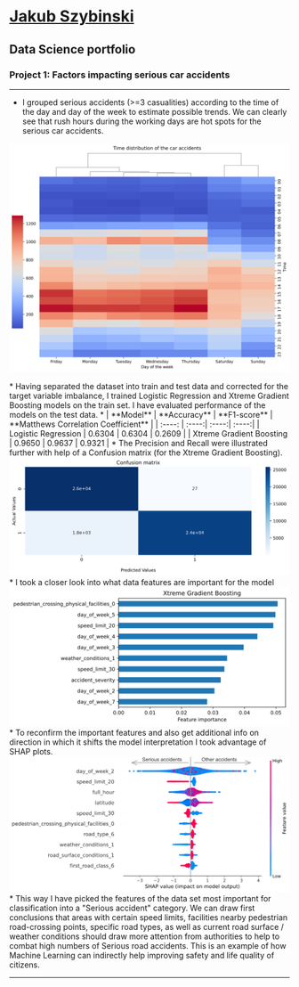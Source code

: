 # [Jakub Szybinski](https://www.linkedin.com/in/jakubszybinski/)
## Data Science portfolio
### Project 1: Factors impacting serious car accidents
***
* I grouped serious accidents (>=3 casualities) according to the time of the day and day of the week to estimate possible trends. We can clearly see that rush hours during the working days are hot spots for the serious car accidents.
<p align="center">
<img src="/Figures/Heatmap_days.png" width="750">
</p>
* Having separated the dataset into train and test data and corrected for the target variable imbalance, I trained Logistic Regression and Xtreme Gradient Boosting models on the train set. I have evaluated performance of the models on the test data.  
*  
| **Model** | **Accuracy** | **F1-score** | **Matthews Correlation Coefficient** |
| :----: | :----:| :----:| :----:|
| Logistic Regression     | 0.6304 |  0.6304 |  0.2609 |            
| Xtreme Gradient Boosting | 0.9650 |  0.9637 |  0.9321 |                     
* The Precision and Recall were illustrated further with help of a Confusion matrix (for the Xtreme Gradient Boosting).
<img src="/Figures/confusion_matrix.png" width="750">
* I took a closer look into what data features are important for the model
<img src="/Figures/FeatImportXGBC.png" width="750">
* To reconfirm the important features and also get additional info on direction in which it shifts the model interpretation I took advantage of SHAP plots.
<img src="/Figures/SHAP_XGBC_2.png" width="750">
* This way I have picked the features of the data set most important for classification into a "Serious accident" category. We can draw first conclusions that areas with certain speed limits, facilities nearby pedestrian road-crossing points, specific road types, as well as current road surface / weather conditions should draw more attention from authorities to help to combat high numbers of Serious road accidents. This is an example of how Machine Learning can indirectly help improving safety and life quality of citizens.
   
   
***


